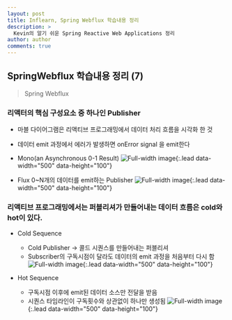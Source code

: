 ```yaml
---
layout: post
title: Inflearn, Spring Webflux 학습내용 정리
description: >
  Kevin의 알기 쉬운 Spring Reactive Web Applications 정리
author: author
comments: true
---
```


## SpringWebflux 학습내용 정리 (7)
> Spring Webflux

### 리액터의 핵심 구성요소 중 하나인 Publisher
* 마블 다이어그램은 리액티브 프로그래밍에서 데이터 처리 흐름을 시각화 한 것
* 데이터 emit 과정에서 에러가 발생하면 onError signal 을 emit한다
* Mono(an Asynchronous 0-1 Result)
![Full-width image](https://sungwon-choi-29.github.io/assets/img/blog/study/webflux/webflux(7)-1.png){:.lead data-width="500" data-height="100"}

* Flux 0~N개의 데이터를 emit하는 Publisher
![Full-width image](https://sungwon-choi-29.github.io/assets/img/blog/study/webflux/webflux(7)-2.png){:.lead data-width="500" data-height="100"}

### 리액티브 프로그래밍에서는 퍼블리셔가 만들어내는 데이터 흐름은 cold와 hot이 있다.
* Cold Sequence
  * Cold Publisher -> 콜드 시퀀스를 만들어내는 퍼블리셔
  * Subscriber의 구독시점이 달라도 데이터의 emit 과정을 처음부터 다시 함
![Full-width image](https://sungwon-choi-29.github.io/assets/img/blog/study/webflux/webflux(7)-3.png){:.lead data-width="500" data-height="100"}

* Hot Sequence
  * 구독시점 이후에 emit된 데이터 소스만 전달을 받음
  * 시퀀스 타임라인이 구독횟수와 상관없이 하나만 생성됨
![Full-width image](https://sungwon-choi-29.github.io/assets/img/blog/study/webflux/webflux(7)-4.png){:.lead data-width="500" data-height="100"}